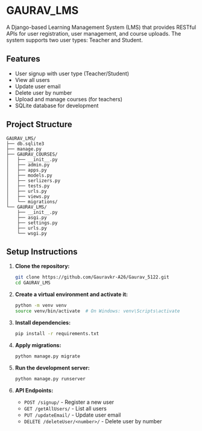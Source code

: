# GAURAV_LMS

A Django-based Learning Management System (LMS) that provides RESTful APIs for user registration, user management, and course uploads. The system supports two user types: Teacher and Student.

## Features

- User signup with user type (Teacher/Student)
- View all users
- Update user email
- Delete user by number
- Upload and manage courses (for teachers)
- SQLite database for development

## Project Structure

```
GAURAV_LMS/
├── db.sqlite3
├── manage.py
├── GAURAV_COURSES/
│   ├── __init__.py
│   ├── admin.py
│   ├── apps.py
│   ├── models.py
│   ├── serlizers.py
│   ├── tests.py
│   ├── urls.py
│   ├── views.py
│   └── migrations/
└── GAURAV_LMS/
    ├── __init__.py
    ├── asgi.py
    ├── settings.py
    ├── urls.py
    └── wsgi.py
```

## Setup Instructions

1. **Clone the repository:**
   ```sh
   git clone https://github.com/Gauravkr-A26/Gaurav_5122.git
   cd GAURAV_LMS
   ```

2. **Create a virtual environment and activate it:**
   ```sh
   python -m venv venv
   source venv/bin/activate  # On Windows: venv\Scripts\activate
   ```

3. **Install dependencies:**
   ```sh
   pip install -r requirements.txt
   ```

4. **Apply migrations:**
   ```sh
   python manage.py migrate
   ```

5. **Run the development server:**
   ```sh
   python manage.py runserver
   ```

6. **API Endpoints:**
   - `POST /signup/` - Register a new user
   - `GET /getAllUsers/` - List all users
   - `PUT /updateEmail/` - Update user email
   - `DELETE /deleteUser/<number>/` - Delete user by number
